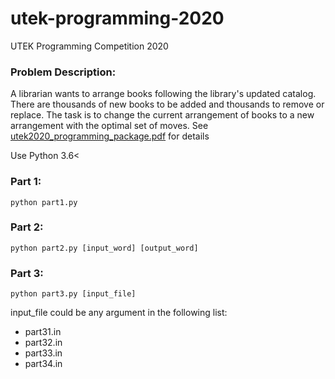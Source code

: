 # utek-programming-2020
UTEK Programming Competition 2020

### Problem Description:

A librarian wants to arrange books following the library's updated catalog. There are thousands of new books to be added and thousands to remove or replace. The task is to change the current arrangement of books to a new arrangement with the optimal set of moves. See [utek2020_programming_package.pdf](https://github.com/ll-O-ll/utek2020-programming-competition/blob/master/utek2020_programming_package.pdf) for details

Use Python 3.6<

### Part 1:
```
python part1.py
```

### Part 2:
```
python part2.py [input_word] [output_word]
```

### Part 3:
```
python part3.py [input_file]
```
input_file could be any argument in the following list:
+ part31.in
+ part32.in
+ part33.in
+ part34.in

